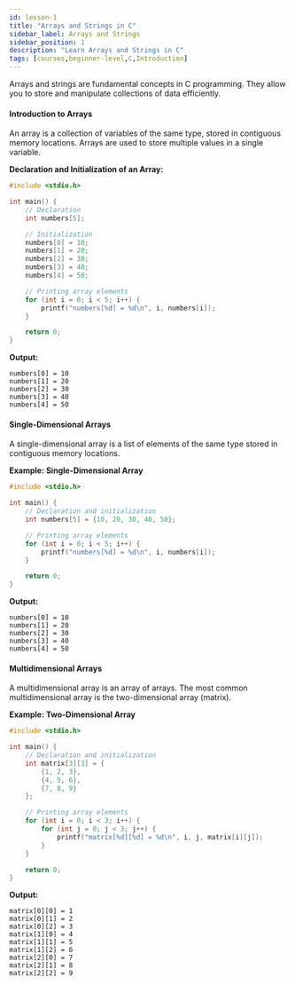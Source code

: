 ```yaml
---
id: lesson-1
title: "Arrays and Strings in C"
sidebar_label: Arrays and Strings 
sidebar_position: 1
description: "Learn Arrays and Strings in C"
tags: [courses,beginner-level,C,Introduction]
---  
```


Arrays and strings are fundamental concepts in C programming. They allow you to store and manipulate collections of data efficiently.

#### Introduction to Arrays

An array is a collection of variables of the same type, stored in contiguous memory locations. Arrays are used to store multiple values in a single variable.

**Declaration and Initialization of an Array:**

```c
#include <stdio.h>

int main() {
    // Declaration
    int numbers[5];

    // Initialization
    numbers[0] = 10;
    numbers[1] = 20;
    numbers[2] = 30;
    numbers[3] = 40;
    numbers[4] = 50;

    // Printing array elements
    for (int i = 0; i < 5; i++) {
        printf("numbers[%d] = %d\n", i, numbers[i]);
    }

    return 0;
}
```

**Output:**

```
numbers[0] = 10
numbers[1] = 20
numbers[2] = 30
numbers[3] = 40
numbers[4] = 50
```

#### Single-Dimensional Arrays

A single-dimensional array is a list of elements of the same type stored in contiguous memory locations.

**Example: Single-Dimensional Array**

```c
#include <stdio.h>

int main() {
    // Declaration and initialization
    int numbers[5] = {10, 20, 30, 40, 50};

    // Printing array elements
    for (int i = 0; i < 5; i++) {
        printf("numbers[%d] = %d\n", i, numbers[i]);
    }

    return 0;
}
```

**Output:**

```
numbers[0] = 10
numbers[1] = 20
numbers[2] = 30
numbers[3] = 40
numbers[4] = 50
```

#### Multidimensional Arrays

A multidimensional array is an array of arrays. The most common multidimensional array is the two-dimensional array (matrix).

**Example: Two-Dimensional Array**

```c
#include <stdio.h>

int main() {
    // Declaration and initialization
    int matrix[3][3] = {
        {1, 2, 3},
        {4, 5, 6},
        {7, 8, 9}
    };

    // Printing array elements
    for (int i = 0; i < 3; i++) {
        for (int j = 0; j < 3; j++) {
            printf("matrix[%d][%d] = %d\n", i, j, matrix[i][j]);
        }
    }

    return 0;
}
```

**Output:**

```
matrix[0][0] = 1
matrix[0][1] = 2
matrix[0][2] = 3
matrix[1][0] = 4
matrix[1][1] = 5
matrix[1][2] = 6
matrix[2][0] = 7
matrix[2][1] = 8
matrix[2][2] = 9
```